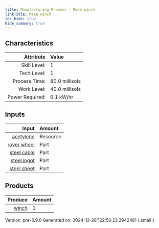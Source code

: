 ```yaml
---
title: Manufacturing Process - Make winch
linkTitle: Make winch
toc_hide: true
hide_summary: true
---
```



## Characteristics

| Attribute      | Value |
|--------:|:------|
|Skill Level:|1|
|Tech Level:|1|
|Process Time:|80.0 millisols|
|Work Level:|40.0 millisols|
|Power Required:|0.1 kW/hr|

## Inputs

| Input      | Amount |
|--------:|:------|
|[acetylene](/docs/definitions/resource/acetylene)|Resource|0.5 kg|
|[rover wheel](/docs/definitions/part/rover-wheel)|Part|2|
|[steel cable](/docs/definitions/part/steel-cable)|Part|4|
|[steel ingot](/docs/definitions/part/steel-ingot)|Part|6|
|[steel sheet](/docs/definitions/part/steel-sheet)|Part|3|

## Products


| Produce      | Amount |
|--------:|:------|
|[winch](/docs/definitions/part/winch)|1|


Version: pre-3.9.0 Generated on: 2024-12-28T22:56:23.2942481
{.small }


